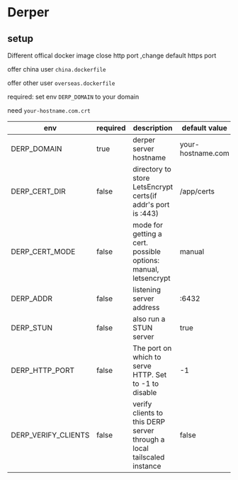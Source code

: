# Derper

## setup

Different offical docker image close http port ,change default https port

offer china user `china.dockerfile`

offer other user `overseas.dockerfile`

required: set env `DERP_DOMAIN` to your domain

need `your-hostname.com.crt`

| env                 | required | description                                                  | default value     |
| ------------------- | -------- | ------------------------------------------------------------ | ----------------- |
| DERP_DOMAIN         | true     | derper server hostname                                       | your-hostname.com |
| DERP_CERT_DIR       | false    | directory to store LetsEncrypt certs(if addr's port is :443) | /app/certs        |
| DERP_CERT_MODE      | false    | mode for getting a cert. possible options: manual, letsencrypt | manual            |
| DERP_ADDR           | false    | listening server address                                     | :6432             |
| DERP_STUN           | false    | also run a STUN server                                       | true              |
| DERP_HTTP_PORT      | false    | The port on which to serve HTTP. Set to -1 to disable        | -1                |
| DERP_VERIFY_CLIENTS | false    | verify clients to this DERP server through a local tailscaled instance | false             |